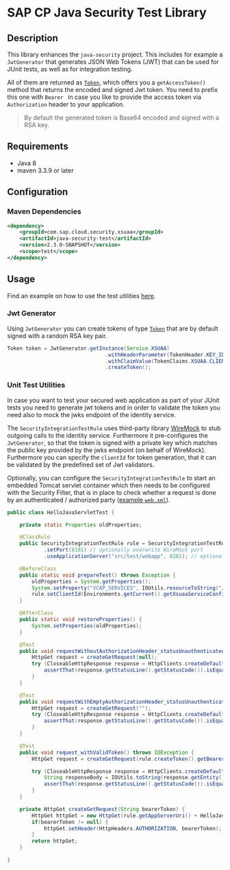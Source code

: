 # SAP CP Java Security Test Library

## Description
This library enhances the `java-security` project.
This includes for example a `JwtGenerator` that generates JSON Web Tokens (JWT) that can be used for JUnit tests, as well as for integration testing.

All of them are returned as [`Token`](/java-security/src/main/java/com/sap/cloud/security/token/Token.java), which offers you a `getAccessToken()` method that returns the encoded and signed Jwt token. You need to prefix this one with `Bearer ` in case you like to provide the access token via `Authorization` header to your application.

 > By default the generated token is Base64 encoded and signed with a RSA key.


## Requirements
- Java 8
- maven 3.3.9 or later

## Configuration

### Maven Dependencies
```xml
<dependency>
    <groupId>com.sap.cloud.security.xsuaa</groupId>
    <artifactId>java-security-test</artifactId>
    <version>2.3.0-SNAPSHOT</version>
    <scope>test</scope>
</dependency>
```

## Usage
Find an example on how to use the test utilities [here](/samples/java-security-usage).

### Jwt Generator
Using `JwtGenerator` you can create tokens of type [`Token`](/java-security/src/main/java/com/sap/cloud/security/token/Token.java) that are by default signed with a random RSA key pair.  
```java
Token token = JwtGenerator.getInstance(Service.XSUAA)
                                .withHeaderParameter(TokenHeader.KEY_ID, "key-id") // optional
                                .withClaimValue(TokenClaims.XSUAA.CLIENT_ID, clientId) // optional
                                .createToken();
```

### Unit Test Utilities
In case you want to test your secured web application as part of your JUnit tests you need to generate jwt tokens and in order to validate the token you need also to mock the jwks endpoint of the identity service. 

The `SecurityIntegrationTestRule` uses third-party library [WireMock](http://wiremock.org/docs/getting-started/) to stub outgoing calls to the identity service. Furthermore it pre-configures the `JwtGenerator`, so that the token is signed with a private key which matches the public key provided by the jwks endpoint (on behalf of WireMock). Furthermore you can specify the `clientId` for token generation, that it can be validated by the predefined set of Jwt validators.

Optionally, you can configure the `SecurityIntegrationTestRule` to start an embedded Tomcat servlet container which then needs to be configured with the Security Filter, that is in place to check whether a request is done by an authenticated / authorized party ([example `web.xml`](/samples/java-security-usage/src/test/webapp/WEB-INF/web.xml)).
 

```java
public class HelloJavaServletTest {

	private static Properties oldProperties;

	@ClassRule
	public SecurityIntegrationTestRule rule = SecurityIntegrationTestRule.getInstance(XSUAA)
			.setPort(8181) // optionally overwrite WireMock port
			.useApplicationServer("src/test/webapp", 8282); // optionally overwrite app server port

	@BeforeClass
	public static void prepareTest() throws Exception {
		oldProperties = System.getProperties();
		System.setProperty("VCAP_SERVICES", IOUtils.resourceToString("/vcap.json", StandardCharsets.UTF_8));
        rule.setClientId(Environments.getCurrent().getXsuaaServiceConfiguration().getClientId());
	}

	@AfterClass
	public static void restoreProperties() {
		System.setProperties(oldProperties);
	}

	@Test
    public void requestWithoutAuthorizationHeader_statusUnauthenticated() throws IOException {
        HttpGet request = createGetRequest(null);
        try (CloseableHttpResponse response = HttpClients.createDefault().execute(request)) {
            assertThat(response.getStatusLine().getStatusCode()).isEqualTo(HttpStatus.SC_UNAUTHORIZED); // 401
        }
    }

    @Test
    public void requestWithEmptyAuthorizationHeader_statusUnauthenticated() throws Exception {
        HttpGet request = createGetRequest("");
        try (CloseableHttpResponse response = HttpClients.createDefault().execute(request)) {
            assertThat(response.getStatusLine().getStatusCode()).isEqualTo(HttpStatus.SC_UNAUTHORIZED); // 401
        }
    }

    @Test
    public void request_withValidToken() throws IOException {
        HttpGet request = createGetRequest(rule.createToken().getBearerAccessToken());

        try (CloseableHttpResponse response = HttpClients.createDefault().execute(request)) {
            String responseBody = IOUtils.toString(response.getEntity().getContent(), StandardCharsets.UTF_8);
            assertThat(response.getStatusLine().getStatusCode()).isEqualTo(HttpStatus.SC_OK);
        }
    }

    private HttpGet createGetRequest(String bearerToken) {
		HttpGet httpGet = new HttpGet(rule.getAppServerUri() + HelloJavaServlet.ENDPOINT);
		if(bearerToken != null) {
			httpGet.setHeader(HttpHeaders.AUTHORIZATION, bearerToken);
		}
		return httpGet;
	}

}
```